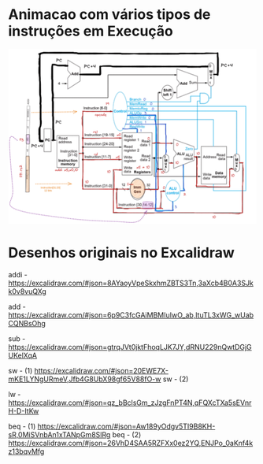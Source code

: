 # Animacao com vários tipos de instruções em Execução

![](https://github.com/arduinoufv/inf250/blob/master/Processador_single_RISCV/download/ezgif.com-gif-maker%20(1).gif?raw=true)



# Desenhos originais no Excalidraw

addi - https://excalidraw.com/#json=8AYaoyVpeSkxhmZBTS3Tn,3aXcb4B0A3SJkk0v8vuQXg

add - https://excalidraw.com/#json=6p9C3fcGAiMBMIuIwO_ab,ltuTL3xWG_wUabCQNBsOhg

sub - https://excalidraw.com/#json=gtrqJVt0jktFhoqLJK7JY,dRNU229nQwtDGjGUKelXqA

sw - (1) https://excalidraw.com/#json=20EWE7X-mKE1LYNgURmeV,Jfb4G8UbX98gf65V88fO-w
sw - (2)

lw - https://excalidraw.com/#json=qz_bBclsGm_zJzgFnPT4N,qFQXcTXa5sEVnrH-D-ItKw

beq - (1) https://excalidraw.com/#json=Aw189yOdgv5TI9B8KH-sR,0MiSVnbAn1xTANpGm8SlRg
beq - (2) https://excalidraw.com/#json=26VhD4SAA5RZFXx0ez2YQ,ENJPo_0aKnf4kz13bqvMfg
